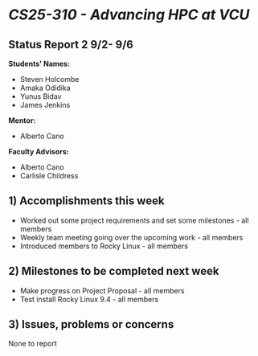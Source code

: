 # *CS25-310 - Advancing HPC at VCU*

## Status Report 2 9/2- 9/6

**Students' Names:**
  - Steven Holcombe
  - Amaka Odidika
  - Yunus Bidav
  - James Jenkins

**Mentor:**
  - Alberto Cano

**Faculty Advisors:**
  - Alberto Cano
  - Carlisle Childress

## 1) Accomplishments this week

  - Worked out some project requirements and set some milestones - all members
  - Weekly team meeting going over the upcoming work - all members
  - Introduced members to Rocky Linux - all members

## 2) Milestones to be completed next week

  - Make progress on Project Proposal - all members
  - Test install Rocky Linux 9.4 - all members

## 3) Issues, problems or concerns

  None to report
